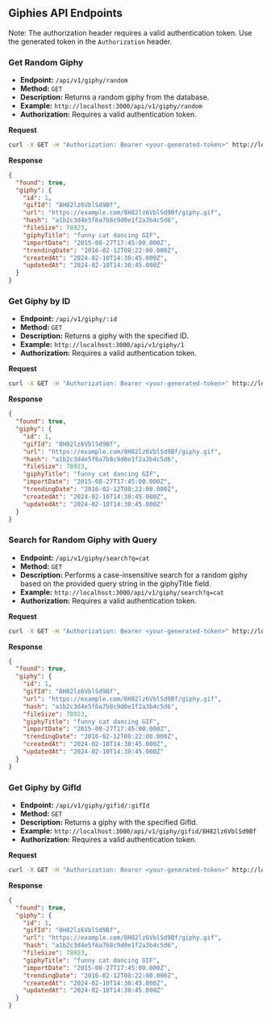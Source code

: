 ## Giphies API Endpoints

Note: The authorization header requires a valid authentication token. Use the generated token in the `Authorization` header.

### Get Random Giphy

- **Endpoint:** `/api/v1/giphy/random`
- **Method:** `GET`
- **Description:** Returns a random giphy from the database.
- **Example:** `http://localhost:3000/api/v1/giphy/random`
- **Authorization:** Requires a valid authentication token.

**Request**

```bash
curl -X GET -H "Authorization: Bearer <your-generated-token>" http://localhost:3000/api/v1/giphy/random
```

**Response**

```json
{
  "found": true,
  "giphy": {
    "id": 1,
    "gifId": "8H82lz6VblSd9Bf",
    "url": "https://example.com/8H82lz6VblSd9Bf/giphy.gif",
    "hash": "a1b2c3d4e5f6a7b8c9d0e1f2a3b4c5d6",
    "fileSize": 78923,
    "giphyTitle": "funny cat dancing GIF",
    "importDate": "2015-08-27T17:45:00.000Z",
    "trendingDate": "2016-02-12T08:22:00.000Z",
    "createdAt": "2024-02-10T14:30:45.000Z",
    "updatedAt": "2024-02-10T14:30:45.000Z"
  }
}
```

### Get Giphy by ID

- **Endpoint:** `/api/v1/giphy/:id`
- **Method:** `GET`
- **Description:** Returns a giphy with the specified ID.
- **Example:** `http://localhost:3000/api/v1/giphy/1`
- **Authorization:** Requires a valid authentication token.

**Request**

```bash
curl -X GET -H "Authorization: Bearer <your-generated-token>" http://localhost:3000/api/v1/giphy/1
```

**Response**

```json
{
  "found": true,
  "giphy": {
    "id": 1,
    "gifId": "8H82lz6VblSd9Bf",
    "url": "https://example.com/8H82lz6VblSd9Bf/giphy.gif",
    "hash": "a1b2c3d4e5f6a7b8c9d0e1f2a3b4c5d6",
    "fileSize": 78923,
    "giphyTitle": "funny cat dancing GIF",
    "importDate": "2015-08-27T17:45:00.000Z",
    "trendingDate": "2016-02-12T08:22:00.000Z",
    "createdAt": "2024-02-10T14:30:45.000Z",
    "updatedAt": "2024-02-10T14:30:45.000Z"
  }
}
```

### Search for Random Giphy with Query

- **Endpoint:** `/api/v1/giphy/search?q=cat`
- **Method:** `GET`
- **Description:** Performs a case-insensitive search for a random giphy based on the provided query string in the giphyTitle field.
- **Example:** `http://localhost:3000/api/v1/giphy/search?q=cat`
- **Authorization:** Requires a valid authentication token.

**Request**

```bash
curl -X GET -H "Authorization: Bearer <your-generated-token>" http://localhost:3000/api/v1/giphy/search?q=cat
```

**Response**

```json
{
  "found": true,
  "giphy": {
    "id": 1,
    "gifId": "8H82lz6VblSd9Bf",
    "url": "https://example.com/8H82lz6VblSd9Bf/giphy.gif",
    "hash": "a1b2c3d4e5f6a7b8c9d0e1f2a3b4c5d6",
    "fileSize": 78923,
    "giphyTitle": "funny cat dancing GIF",
    "importDate": "2015-08-27T17:45:00.000Z",
    "trendingDate": "2016-02-12T08:22:00.000Z",
    "createdAt": "2024-02-10T14:30:45.000Z",
    "updatedAt": "2024-02-10T14:30:45.000Z"
  }
}
```

### Get Giphy by GifId

- **Endpoint:** `/api/v1/giphy/gifid/:gifId`
- **Method:** `GET`
- **Description:** Returns a giphy with the specified GifId.
- **Example:** `http://localhost:3000/api/v1/giphy/gifid/8H82lz6VblSd9Bf`
- **Authorization:** Requires a valid authentication token.

**Request**

```bash
curl -X GET -H "Authorization: Bearer <your-generated-token>" http://localhost:3000/api/v1/giphy/gifid/8H82lz6VblSd9Bf
```

**Response**

```json
{
  "found": true,
  "giphy": {
    "id": 1,
    "gifId": "8H82lz6VblSd9Bf",
    "url": "https://example.com/8H82lz6VblSd9Bf/giphy.gif",
    "hash": "a1b2c3d4e5f6a7b8c9d0e1f2a3b4c5d6",
    "fileSize": 78923,
    "giphyTitle": "funny cat dancing GIF",
    "importDate": "2015-08-27T17:45:00.000Z",
    "trendingDate": "2016-02-12T08:22:00.000Z",
    "createdAt": "2024-02-10T14:30:45.000Z",
    "updatedAt": "2024-02-10T14:30:45.000Z"
  }
}
```
